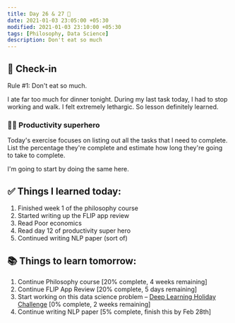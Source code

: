 ```yaml
---
title: Day 26 & 27 🥦
date: 2021-01-03 23:05:00 +05:30
modified: 2021-01-03 23:10:00 +05:30
tags: [Philosophy, Data Science]
description: Don't eat so much
---
```


## 📩 Check-in

Rule #1: Don't eat so much.

I ate far too much for dinner tonight. During my last task today, I had to stop working and walk. I felt extremely lethargic. So lesson definitely learned.

### 🦸🏻 Productivity superhero

Today's exercise focuses on listing out all the tasks that I need to complete. List the percentage they're complete and estimate how long they're going to take to complete. 

I'm going to start by doing the same here.

## ✅ Things I learned today:

1. Finished week 1 of the philosophy course
2. Started writing up the FLIP app review
3. Read Poor economics
4. Read day 12 of productivity super hero
5. Continued writing NLP paper (sort of)

## 📚 Things to learn tomorrow:

1. Continue Philosophy course [20% complete, 4 weeks remaining]
2. Continue FLIP App Review [20% complete, 5 days remaining]
3. Start working on this data science problem – <a href="https://www.hackerearth.com/challenges/competitive/hackerearth-deep-learning-challenge-holidays/problems/" rel="noopener" target="_blank">Deep Learning Holiday Challenge</a> [0% complete, 2 weeks remaining]
4. Continue writing NLP paper [5% complete, finish this by Feb 28th]